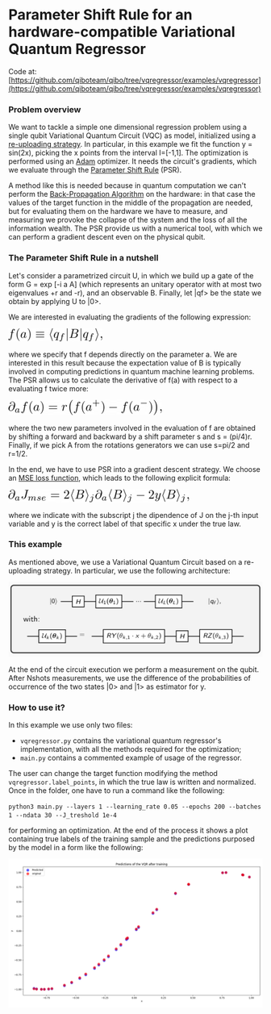 # Parameter Shift Rule for an hardware-compatible Variational Quantum Regressor

Code at: [https://github.com/qiboteam/qibo/tree/vqregressor/examples/vqregressor](https://github.com/qiboteam/qibo/tree/vqregressor/examples/vqregressor)

### Problem overview


We want to tackle a simple one dimensional regression problem using a single qubit Variational Quantum Circuit (VQC) as model,
initialized using a [re-uploading strategy](https://arxiv.org/abs/1907.02085). In particular, in this example we
fit the function y = sin(2x), picking the x points from the interval I=[-1,1].
The optimization is performed using an [Adam](https://arxiv.org/abs/1412.6980) optimizer.
It needs the circuit's gradients, which we evaluate through the [Parameter Shift Rule](https://arxiv.org/abs/1811.11184) (PSR).

A method like this is
needed because in quantum computation we can't perform the [Back-Propagation Algorithm](https://www.nature.com/articles/323533a0) on the hardware:
in that case the values of the target function in the middle of the propagation are needed, but for evaluating them on the hardware we have to measure,
and measuring we provoke the collapse of the system and the loss of all the information wealth. The PSR provide us with a numerical tool, with which we
can perform a gradient descent even on the physical qubit.

### The Parameter Shift Rule in a nutshell

Let's consider a parametrized circuit U, in which we build up a gate of the form G = exp [-i a A]
(which represents an unitary operator with at most two eigenvalues +r and -r), and an observable B.
Finally, let |qf> be the state we obtain by applying U to |0>.

We are interested in evaluating the gradients of the following expression:

![equation_f](images/equation_f.png)

where we specify that f depends directly on the parameter a. We are interested in this result because the expectation value of B is typically involved
in computing predictions in quantum machine learning problems. The PSR allows us to calculate the derivative of f(a) with respect to a evaluating
f twice more:

![equation_psr](images/equation_psr.png)

where the two new parameters involved in the evaluation of f are obtained by shifting a forward and backward by a shift parameter s and s = (pi/4)r. Finally, if we pick A from the rotations generators we can use s=pi/2 and r=1/2.

In the end, we have to use PSR into a gradient descent strategy. We choose an [MSE loss function](https://en.wikipedia.org/wiki/Mean_squared_error), which leads to the following explicit formula:

![equation_dJ](images/equation_dJ.png)

where we indicate with the subscript j the dipendence of J on the j-th input variable and y is the correct label of that specific x under the true law.

### This example

As mentioned above, we use a Variational Quantum Circuit based on a re-uploading strategy. In particular, we use the following architecture:

![ansatz](images/ansatz.png)

At the end of the circuit execution we perform a measurement on the qubit. After Nshots measurements, we use the difference of the probabilities
of occurrence of the two states |0> and |1> as estimator for y.

### How to use it?

In this example we use only two files:

- `vqregressor.py` contains the variational quantum regressor's implementation, with all the methods required for the optimization;
- `main.py` contains a commented example of usage of the regressor.

The user can change the target function modifying the method `vqregressor.label_points`, in which the true law is written and normalized. Once in the folder, one have to run a command like the following:

`python3 main.py --layers 1 --learning_rate 0.05 --epochs 200 --batches 1 --ndata 30 --J_treshold 1e-4`

for performing an optimization. At the end of the process it shows a plot containing true labels of the training sample and the predictions purposed
by the model in a form like the following:

![results](images/results.png)
